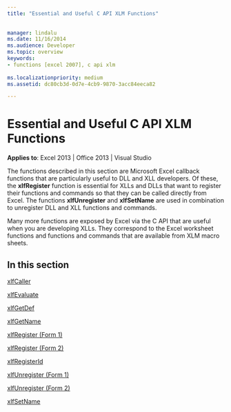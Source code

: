 ```yaml
---
title: "Essential and Useful C API XLM Functions"
 
 
manager: lindalu
ms.date: 11/16/2014
ms.audience: Developer
ms.topic: overview
keywords:
- functions [excel 2007], c api xlm
 
ms.localizationpriority: medium
ms.assetid: dc80cb3d-0d7e-4cb9-9870-3acc84eeca82

---
```


# Essential and Useful C API XLM Functions

 **Applies to**: Excel 2013 | Office 2013 | Visual Studio 
  
The functions described in this section are Microsoft Excel callback functions that are particularly useful to DLL and XLL developers. Of these, the **xlfRegister** function is essential for XLLs and DLLs that want to register their functions and commands so that they can be called directly from Excel. The functions **xlfUnregister** and **xlfSetName** are used in combination to unregister DLL and XLL functions and commands. 
  
Many more functions are exposed by Excel via the C API that are useful when you are developing XLLs. They correspond to the Excel worksheet functions and functions and commands that are available from XLM macro sheets.
  
## In this section

[xlfCaller](xlfcaller.md)
  
[xlfEvaluate](xlfevaluate.md)
  
[xlfGetDef](xlfgetdef.md)
  
[xlfGetName](xlfgetname.md)
  
[xlfRegister (Form 1)](xlfregister-form-1.md)
  
[xlfRegister (Form 2)](xlfregister-form-2.md)
  
[xlfRegisterId](xlfregisterid.md)
  
[xlfUnregister (Form 1)](xlfunregister-form-1.md)
  
[xlfUnregister (Form 2)](xlfunregister-form-2.md)
  
[xlfSetName](xlfsetname.md)
  

